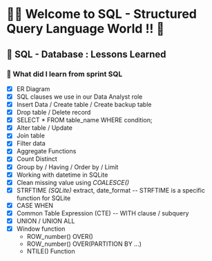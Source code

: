 # 🌲🌳 Welcome to SQL - Structured Query Language World !! 🌻
##  📁  SQL - Database : Lessons Learned
### **🌻 What did I learn from sprint SQL**
- [x] ER Diagram
- [x] SQL clauses we use in our Data Analyst role
- [x] Insert Data / Create table / Create backup table
- [x] Drop table / Delete record
- [x] SELECT * FROM table_name WHERE condition; 
- [x] Alter table / Update
- [x] Join table
- [x] Filter data
- [x] Aggregate Functions
- [x] Count Distinct
- [x] Group by / Having / Order by / Limit
- [x] Working with datetime in SQLite
- [x] Clean missing value using *COALESCE()*
- [X] STRFTIME *(SQLite)* extract, date_format -- STRFTIME is a specific function for SQLite
- [x] CASE WHEN
- [x] Common Table Expression (CTE) -- WITH clause / subquery
- [x] UNION / UNION ALL
- [x] Window function
  - ROW_number() OVER()
  - ROW_number() OVER(PARTITION BY ...)
  - NTILE() Function 
